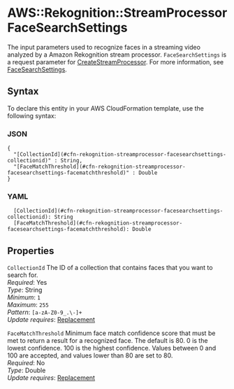 # AWS::Rekognition::StreamProcessor FaceSearchSettings<a name="aws-properties-rekognition-streamprocessor-facesearchsettings"></a>

The input parameters used to recognize faces in a streaming video analyzed by a Amazon Rekognition stream processor\. `FaceSearchSettings` is a request parameter for [CreateStreamProcessor](https://docs.aws.amazon.com/rekognition/latest/APIReference/API_CreateStreamProcessor)\. For more information, see [FaceSearchSettings](https://docs.aws.amazon.com/rekognition/latest/APIReference/API_FaceSearchSettings)\.

## Syntax<a name="aws-properties-rekognition-streamprocessor-facesearchsettings-syntax"></a>

To declare this entity in your AWS CloudFormation template, use the following syntax:

### JSON<a name="aws-properties-rekognition-streamprocessor-facesearchsettings-syntax.json"></a>

```
{
  "[CollectionId](#cfn-rekognition-streamprocessor-facesearchsettings-collectionid)" : String,
  "[FaceMatchThreshold](#cfn-rekognition-streamprocessor-facesearchsettings-facematchthreshold)" : Double
}
```

### YAML<a name="aws-properties-rekognition-streamprocessor-facesearchsettings-syntax.yaml"></a>

```
  [CollectionId](#cfn-rekognition-streamprocessor-facesearchsettings-collectionid): String
  [FaceMatchThreshold](#cfn-rekognition-streamprocessor-facesearchsettings-facematchthreshold): Double
```

## Properties<a name="aws-properties-rekognition-streamprocessor-facesearchsettings-properties"></a>

`CollectionId` <a name="cfn-rekognition-streamprocessor-facesearchsettings-collectionid"></a>
The ID of a collection that contains faces that you want to search for\.  
_Required_: Yes  
_Type_: String  
_Minimum_: `1`  
_Maximum_: `255`  
_Pattern_: `[a-zA-Z0-9_.\-]+`  
_Update requires_: [Replacement](https://docs.aws.amazon.com/AWSCloudFormation/latest/UserGuide/using-cfn-updating-stacks-update-behaviors.html#update-replacement)

`FaceMatchThreshold` <a name="cfn-rekognition-streamprocessor-facesearchsettings-facematchthreshold"></a>
Minimum face match confidence score that must be met to return a result for a recognized face\. The default is 80\. 0 is the lowest confidence\. 100 is the highest confidence\. Values between 0 and 100 are accepted, and values lower than 80 are set to 80\.  
_Required_: No  
_Type_: Double  
_Update requires_: [Replacement](https://docs.aws.amazon.com/AWSCloudFormation/latest/UserGuide/using-cfn-updating-stacks-update-behaviors.html#update-replacement)
